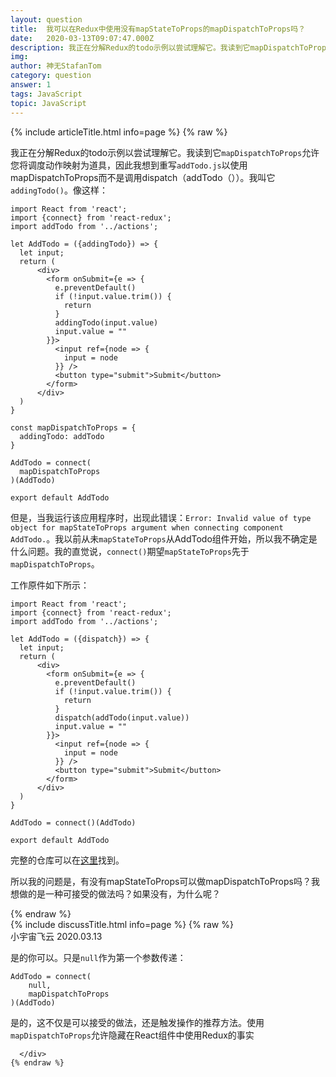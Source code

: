 ```yaml
---
layout: question
title:  我可以在Redux中使用没有mapStateToProps的mapDispatchToProps吗？
date:   2020-03-13T09:07:47.000Z
description: 我正在分解Redux的todo示例以尝试理解它。我读到它mapDispatchToProps允许您将调度动作映射为道具，因此我想到重写addTodo.js...
img: 
author: 神无StafanTom
category: question
answer: 1
tags: JavaScript
topic: JavaScript
---
```

<div class="article-root">
  <div class="article">
    {% include articleTitle.html info=page %}
    {% raw %}
    <div class="article-content"><p><font style="vertical-align: inherit;"><font style="vertical-align: inherit;">我正在分解Redux的todo示例以尝试理解它。</font><font style="vertical-align: inherit;">我读到它</font></font><code>mapDispatchToProps</code><font style="vertical-align: inherit;"><font style="vertical-align: inherit;">允许您将调度动作映射为道具，因此我想到重写</font></font><code>addTodo.js</code><font style="vertical-align: inherit;"><font style="vertical-align: inherit;">以使用mapDispatchToProps而不是调用dispatch（addTodo（））。</font><font style="vertical-align: inherit;">我叫它</font></font><code>addingTodo()</code><font style="vertical-align: inherit;"><font style="vertical-align: inherit;">。</font><font style="vertical-align: inherit;">像这样：</font></font></p>

<pre><code>import React from 'react';<font></font>
import {connect} from 'react-redux';<font></font>
import addTodo from '../actions';<font></font>
<font></font>
let AddTodo = ({addingTodo}) =&gt; {<font></font>
  let input;<font></font>
  return (<font></font>
      &lt;div&gt;<font></font>
        &lt;form onSubmit={e =&gt; {<font></font>
          e.preventDefault()<font></font>
          if (!input.value.trim()) {<font></font>
            return<font></font>
          }<font></font>
          addingTodo(input.value)<font></font>
          input.value = ""<font></font>
        }}&gt;<font></font>
          &lt;input ref={node =&gt; {<font></font>
            input = node<font></font>
          }} /&gt;<font></font>
          &lt;button type="submit"&gt;Submit&lt;/button&gt;<font></font>
        &lt;/form&gt;<font></font>
      &lt;/div&gt;<font></font>
  )<font></font>
}<font></font>
<font></font>
const mapDispatchToProps = {<font></font>
  addingTodo: addTodo<font></font>
}<font></font>
<font></font>
AddTodo = connect(<font></font>
  mapDispatchToProps<font></font>
)(AddTodo)<font></font>
<font></font>
export default AddTodo<font></font>
</code></pre>

<p><font style="vertical-align: inherit;"><font style="vertical-align: inherit;">但是，当我运行该应用程序时，出现此错误：</font></font><code>Error: Invalid value of type object for mapStateToProps argument when connecting component AddTodo.</code><font style="vertical-align: inherit;"><font style="vertical-align: inherit;">。</font><font style="vertical-align: inherit;">我以前从未</font></font><code>mapStateToProps</code><font style="vertical-align: inherit;"><font style="vertical-align: inherit;">从AddTodo组件开始，所以我不确定是什么问题。</font><font style="vertical-align: inherit;">我的直觉说，</font></font><code>connect()</code><font style="vertical-align: inherit;"><font style="vertical-align: inherit;">期望</font></font><code>mapStateToProps</code><font style="vertical-align: inherit;"><font style="vertical-align: inherit;">先于</font></font><code>mapDispatchToProps</code><font style="vertical-align: inherit;"><font style="vertical-align: inherit;">。</font></font></p>

<p><font style="vertical-align: inherit;"><font style="vertical-align: inherit;">工作原件如下所示：</font></font></p>

<pre><code>import React from 'react';<font></font>
import {connect} from 'react-redux';<font></font>
import addTodo from '../actions';<font></font>
<font></font>
let AddTodo = ({dispatch}) =&gt; {<font></font>
  let input;<font></font>
  return (<font></font>
      &lt;div&gt;<font></font>
        &lt;form onSubmit={e =&gt; {<font></font>
          e.preventDefault()<font></font>
          if (!input.value.trim()) {<font></font>
            return<font></font>
          }<font></font>
          dispatch(addTodo(input.value))<font></font>
          input.value = ""<font></font>
        }}&gt;<font></font>
          &lt;input ref={node =&gt; {<font></font>
            input = node<font></font>
          }} /&gt;<font></font>
          &lt;button type="submit"&gt;Submit&lt;/button&gt;<font></font>
        &lt;/form&gt;<font></font>
      &lt;/div&gt;<font></font>
  )<font></font>
}<font></font>
<font></font>
AddTodo = connect()(AddTodo)<font></font>
<font></font>
export default AddTodo<font></font>
</code></pre>

<p><font style="vertical-align: inherit;"><font style="vertical-align: inherit;">完整的仓库可以在</font></font><a href="https://github.com/IggHub/understanding-redux" rel="noreferrer"><font style="vertical-align: inherit;"><font style="vertical-align: inherit;">这里</font></font></a><font style="vertical-align: inherit;"><font style="vertical-align: inherit;">找到</font><font style="vertical-align: inherit;">。</font></font></p>

<p><font style="vertical-align: inherit;"><font style="vertical-align: inherit;">所以我的问题是，有没有mapStateToProps可以做mapDispatchToProps吗？</font><font style="vertical-align: inherit;">我想做的是一种可接受的做法吗？如果没有，为什么呢？</font></font></p></div>
    {% endraw %}
  </div>

  <div class="discuss-wrapper">
    {% include discussTitle.html info=page %}
    {% raw %}
    <div class="discuss-item">
        <div class="discuss-parent">
          <div class="discuss-meta">
            <span class="discuss-user">小宇宙飞云</span>
            <span class="discuss-time">2020.03.13</span>
          </div>
          <div class="discuss-comment"><p><font style="vertical-align: inherit;"><font style="vertical-align: inherit;">是的你可以。</font><font style="vertical-align: inherit;">只是</font></font><code>null</code><font style="vertical-align: inherit;"><font style="vertical-align: inherit;">作为第一个参数</font><font style="vertical-align: inherit;">传递</font><font style="vertical-align: inherit;">：</font></font></p>

<pre><code>AddTodo = connect(<font></font>
    null,<font></font>
    mapDispatchToProps<font></font>
)(AddTodo)<font></font>
</code></pre>

<p><font style="vertical-align: inherit;"><font style="vertical-align: inherit;">是的，这不仅是可以接受的做法，还是触发操作的推荐方法。</font><font style="vertical-align: inherit;">使用</font></font><code>mapDispatchToProps</code><font style="vertical-align: inherit;"><font style="vertical-align: inherit;">允许隐藏在React组件中使用Redux的事实</font></font></p></div>
        </div>
        
      </div>
    {% endraw %}
  </div>
<div>
